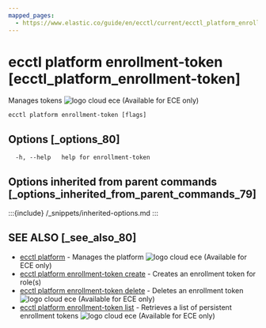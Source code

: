 ```yaml
---
mapped_pages:
  - https://www.elastic.co/guide/en/ecctl/current/ecctl_platform_enrollment-token.html
---
```


# ecctl platform enrollment-token [ecctl_platform_enrollment-token]

Manages tokens ![logo cloud ece](https://doc-icons.s3.us-east-2.amazonaws.com/logo_cloud_ece.svg "Supported on {{ece}}") (Available for ECE only)

```
ecctl platform enrollment-token [flags]
```


## Options [_options_80]

```
  -h, --help   help for enrollment-token
```


## Options inherited from parent commands [_options_inherited_from_parent_commands_79]

:::{include} /_snippets/inherited-options.md
:::


## SEE ALSO [_see_also_80]

* [ecctl platform](/reference/ecctl_platform.md)	 - Manages the platform ![logo cloud ece](https://doc-icons.s3.us-east-2.amazonaws.com/logo_cloud_ece.svg "Supported on {{ece}}") (Available for ECE only)
* [ecctl platform enrollment-token create](/reference/ecctl_platform_enrollment-token_create.md)	 - Creates an enrollment token for role(s)
* [ecctl platform enrollment-token delete](/reference/ecctl_platform_enrollment-token_delete.md)	 - Deletes an enrollment token ![logo cloud ece](https://doc-icons.s3.us-east-2.amazonaws.com/logo_cloud_ece.svg "Supported on {{ece}}") (Available for ECE only)
* [ecctl platform enrollment-token list](/reference/ecctl_platform_enrollment-token_list.md)	 - Retrieves a list of persistent enrollment tokens ![logo cloud ece](https://doc-icons.s3.us-east-2.amazonaws.com/logo_cloud_ece.svg "Supported on {{ece}}") (Available for ECE only)

